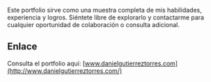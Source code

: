 
Este portfolio sirve como una muestra completa de mis habilidades, experiencia y logros. Siéntete libre de explorarlo y contactarme para cualquier oportunidad de colaboración o consulta adicional.

## Enlace

Consulta el portfolio aquí:  [www.danielgutierreztorres.com](http://www.danielgutierreztorres.com/)